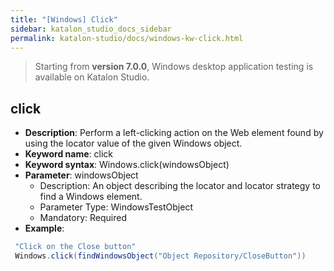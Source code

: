 ```yaml
---
title: "[Windows] Click"
sidebar: katalon_studio_docs_sidebar
permalink: katalon-studio/docs/windows-kw-click.html
---
```


> Starting from **version 7.0.0**, Windows desktop application testing is available on Katalon Studio.

## click

* **Description**: Perform a left-clicking action on the  Web element found by using the locator value of the given Windows object.
* **Keyword name**: click
* **Keyword syntax**: Windows.click(windowsObject)
* **Parameter**: windowsObject
  * Description: An object describing the locator and locator strategy to find a Windows element.
  * Parameter Type: WindowsTestObject
  * Mandatory: Required
* **Example**:

``` groovy
 "Click on the Close button"
 Windows.click(findWindowsObject("Object Repository/CloseButton"))
```
